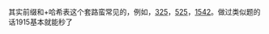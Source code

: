 其实前缀和+哈希表这个套路蛮常见的，例如，[325](https://leetcode-cn.com/problems/maximum-size-subarray-sum-equals-k/)，[525](https://leetcode-cn.com/problems/contiguous-array/)，[1542](https://leetcode-cn.com/problems/find-longest-awesome-substring/)。做过类似题的话1915基本就能秒了